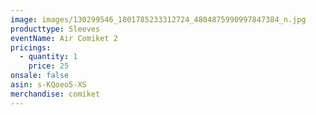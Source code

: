 ```yaml
---
image: images/130299546_1801785233312724_4804875990997847384_n.jpg
producttype: Sleeves
eventName: Air Comiket 2
pricings:
  - quantity: 1
    price: 25
onsale: false
asin: s-KQoeo5-XS
merchandise: comiket
---
```

